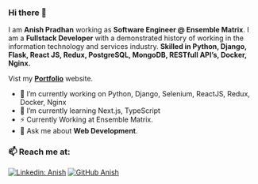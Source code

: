 ### Hi there 👋

I am **Anish Pradhan** working as **Software Engineer @ Ensemble Matrix**. I am a **Fullstack Developer** with a demonstrated history of working in the information technology and services industry. **Skilled in Python, Django, Flask, React JS, Redux, PostgreSQL, MongoDB, RESTfull API’s, Docker, Nginx.**

Vist my **[Portfolio](https://anish-pradhan.com.np)** website.

- 🔭 I’m currently working on Python, Django, Selenium, ReactJS, Redux, Docker, Nginx
- 🌱 I’m currently learning Next.js, TypeScript
- ⚡ Currently Working at Ensemble Matrix. 
- 💬 Ask me about **Web Development**.

### 📫 Reach me at: 
[![Linkedin: Anish](https://img.shields.io/badge/-Anish-blue?style=flat-square&logo=Linkedin&logoColor=white&link=https://www.linkedin.com/in/anishpdhn/)](https://www.linkedin.com/in/anishpdhn/)
[![GitHub Anish](https://img.shields.io/github/followers/anishpradhan?label=follow&style=social)](https://github.com/anishpradhan)
